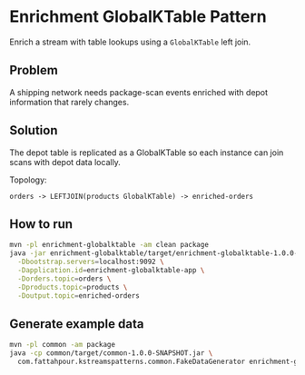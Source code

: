 # Enrichment GlobalKTable Pattern

Enrich a stream with table lookups using a `GlobalKTable` left join.

## Problem
A shipping network needs package-scan events enriched with depot information that rarely
changes.

## Solution
The depot table is replicated as a GlobalKTable so each instance can join scans with depot
data locally.

Topology:
```
orders -> LEFTJOIN(products GlobalKTable) -> enriched-orders
```

## How to run

```bash
mvn -pl enrichment-globalktable -am clean package
java -jar enrichment-globalktable/target/enrichment-globalktable-1.0.0-SNAPSHOT.jar \
  -Dbootstrap.servers=localhost:9092 \
  -Dapplication.id=enrichment-globalktable-app \
  -Dorders.topic=orders \
  -Dproducts.topic=products \
  -Doutput.topic=enriched-orders
```

## Generate example data

```bash
mvn -pl common -am package
java -cp common/target/common-1.0.0-SNAPSHOT.jar \
  com.fattahpour.kstreamspatterns.common.FakeDataGenerator enrichment-globalktable
```

